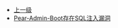 * [上一级](docs/wy876_poc/)
* [Pear-Admin-Boot存在SQL注入漏洞](docs/wy876_poc/Pear%20Admin%20Boot/Pear-Admin-Boot%E5%AD%98%E5%9C%A8SQL%E6%B3%A8%E5%85%A5%E6%BC%8F%E6%B4%9E.md)

